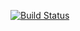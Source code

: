 [![Build Status](https://ci.ronmi.tw/api/badges/ronmi/sdm/status.svg)](https://ci.ronmi.tw/ronmi/sdm)
